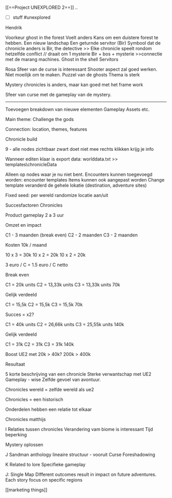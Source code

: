 [[==Project UNEXPLORED 2==]]
..
- [ ] stuff
#unexplored 

Hendrik

Voorkeur ghost in the forest
Voelt anders
Kans om een duistere forest te hebben.
Een nieuw landschap
Een geturnde servitor (Bir)
Symbool dat de chronicle anders is
Bir, the detective >> 
Elke chronicle speelt rondom hetzelfde conflict // draait om 1 mysterie
	Bir + bos + mysterie >>connectie met de marang machines.
Ghost in the shell
Servitors 


Rosa
Sfeer van de curse is interessant
Shooter aspect zal goed werken.
Niet moeilijk om te maken.
Puzzel van de ghosts
Thema is sterk

Mystery chronicles is anders, maar kan goed met het frame work

Sfeer van curse met de gameplay van de mystery.

----

Toevoegen breakdown van nieuwe elementen
Gameplay
Assets
etc.

Main theme:
Challenge the gods

Connection: location, themes, features

Chronicle build

9 - alle nodes zichtbaar
zwart doet niet mee
rechts klikken krijg je info

Wanneer editen klaar is export data: worlddata.txt >> templates\chronicleData

Alleen op nodes waar je nu niet bent.
Encounters kunnen toegevoegd worden: encounter templates
Items kunnen ook aangepast worden
Change template veranderd de gehele lokatie
(destination, adventure sites)

Fixed seed: per wereld randomize locatie aan/uit

Succesfactoren Chronicles

Product gameplay 2 a 3 uur

Omzet en impact

C1 - 3 maanden (break even)
C2 - 2 maanden
C3 - 2 maanden

Kosten 10k / maand

10 x 3 = 30k
10 x 2 = 20k
10 x 2 = 20k

3 euro / C = 1.5 euro / C netto

Break even

C1 = 20k units
C2 = 13,33k units
C3 = 13,33k units
70k

Gelijk verdeeld

C1 = 15,5k
C2 = 15,5k
C3 = 15,5k
70k

Succes = x2?

C1 = 40k units
C2 = 26,66k units
C3 = 25,55k units
140k

Gelijk verdeeld

C1 = 31k
C2 = 31k
C3 = 31k
140k

Boost UE2 met 20k > 40k?
200k > 400k


Resultaat

5 korte beschrijving van een chronicle
Sterke verwantschap met UE2
Gameplay - wise
Zelfde gevoel van avontuur.

Chronicles wereld = zelfde wereld als ue2

Chronicles = een historisch 

Onderdelen hebben een relatie tot elkaar

Chronicles matthijs

I
Relaties tussen chronicles
Verandering vam biome is interessant
Tijd beperking

Mystery oplossen

J
Sandman anthology
lineaire structuur - vooruit
Curse 
Foreshadowing

K
Related to lore
Specifieke gameplay

J: Single Map
DIfferent outcomes result in impact on future adventures.
Each story focus on specific regions

[[marketing things]]
